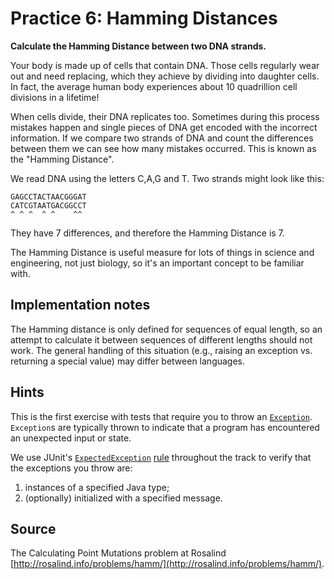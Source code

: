 # Practice 6: Hamming Distances

**Calculate the Hamming Distance between two DNA strands.**

Your body is made up of cells that contain DNA. Those cells regularly wear out and need replacing, which they achieve by dividing into daughter cells. In fact, the average human body experiences about 10 quadrillion cell divisions in a lifetime!

When cells divide, their DNA replicates too. Sometimes during this process mistakes happen and single pieces of DNA get encoded with the incorrect information. If we compare two strands of DNA and count the differences between them we can see how many mistakes occurred. This is known as the "Hamming Distance".

We read DNA using the letters C,A,G and T. Two strands might look like this:

    GAGCCTACTAACGGGAT
    CATCGTAATGACGGCCT
    ^ ^ ^  ^ ^    ^^

They have 7 differences, and therefore the Hamming Distance is 7.

The Hamming Distance is useful measure for lots of things in science and engineering, not just biology, so it's an important concept to be familiar with.

## Implementation notes

The Hamming distance is only defined for sequences of equal length, so an attempt to calculate it between sequences of different lengths should not work. The general handling of this situation (e.g., raising an exception vs. returning a special value) may differ between languages.

## Hints

This is the first exercise with tests that require you to throw an
[`Exception`](https://docs.oracle.com/javase/8/docs/api/java/lang/Exception.html). `Exception`s are typically thrown to indicate that a program has encountered an unexpected input or state.

We use JUnit's [`ExpectedException`](http://junit.org/junit4/javadoc/4.12/org/junit/rules/ExpectedException.html)
[rule](https://github.com/junit-team/junit4/wiki/rules) throughout the track to verify that the exceptions you throw
are:

1. instances of a specified Java type;
2. (optionally) initialized with a specified message.

## Source

The Calculating Point Mutations problem at Rosalind [http://rosalind.info/problems/hamm/](http://rosalind.info/problems/hamm/).